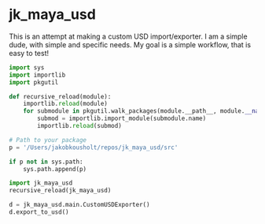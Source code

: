 # jk_maya_usd

 This is an attempt at making a custom USD import/exporter. I am a simple dude, with simple and specific needs. My goal is a simple workflow, that is easy to test!

```python
import sys
import importlib
import pkgutil

def recursive_reload(module):
    importlib.reload(module)
    for submodule in pkgutil.walk_packages(module.__path__, module.__name__ + "."):
        submod = importlib.import_module(submodule.name)
        importlib.reload(submod)

# Path to your package
p = '/Users/jakobkousholt/repos/jk_maya_usd/src'

if p not in sys.path:
    sys.path.append(p)

import jk_maya_usd
recursive_reload(jk_maya_usd)

d = jk_maya_usd.main.CustomUSDExporter()
d.export_to_usd()
```